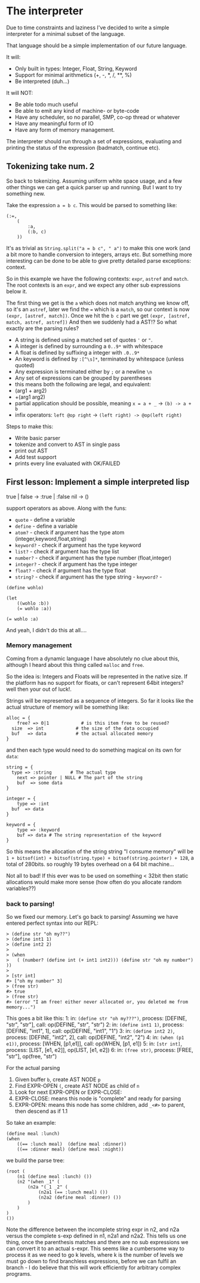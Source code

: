 # The interpreter

Due to time constraints and laziness I've decided to write a simple
interpreter for a minimal subset of the language.

That language should be a simple implementation of our future
language.

It will:
 - Only built in types: Integer, Float, String, Keyword
 - Support for minimal arithmetics (+, -, \*, /, \*\*, %)
 - Be interpreted (duh...)

It will NOT:
 - Be able todo much useful
 - Be able to emit any kind of machine- or byte-code
 - Have any scheduler, so no parallel, SMP, co-op thread or whatever
 - Have any meaningful form of IO
 - Have any form of memory management.


The interpreter should run through a set of expressions, evaluating
and printing the status of the expression (badmatch, continue etc).


## Tokenizing take num. 2

So back to tokenizing. Assuming uniform white space usage, and a few
other things we can get a quick parser up and running. But I want to
try something new.

Take the expression `a = b c`. This would be parsed to something like:
```
(:=,
	(
		:a,
		(:b, c)
	))
```

It's as trivial as `String.split("a = b c", " a")` to make this one
work (and a bit more to handle conversion to integers, arrays etc.
But something more interesting can be done to be able to give pretty
detailed parse exceptions: context.

So in this example we have the following contexts: `expr`, `astref` and `match`.
The root contexts is an `expr`, and we expect any other sub
expressions below it.

The first thing we get is the `a` which does not match anything
we know off, so it's an `astref`, later we find the `=` which is a
`match`, so our context is now `(expr, [astref, match])`.
Once we hit the `b c` part we get `(expr, [astref, match, astref, astref])`
And then we suddenly had a AST!? So what exactly are the parsing
rules?

 - A string is defined using a matched set of quotes `'` or `"`.
 - A integer is defined by surrounding a `0..9*` with whitespace
 - A float is defined by suffixing a integer with `.0..9*`
 - An keyword is defined by `:[^\s]*`, terminated by whitespace (unless quoted)
 - Any expression is terminated either by `;` or a newline `\n`
 - Any set of expressions can be grouped by parentheses
  - this means both the following are legal, and equivalent:
   - (arg1 + arg2)
   - +(arg1 arg2)
 - partial application should be possible, meaning `x = a + _` -> `(b) -> a + b`
 - infix operators: `left @op right` -> `(left right) -> @op(left right)`

Steps to make this:

- Write basic parser
 - tokenize and convert to AST in single pass
 - print out AST
- Add test support
 - prints every line evaluated with OK/FAILED





## First lesson: Implement a simple interpreted lisp

true | false -> :true | :false
nil -> ()

support operators as above. Along with the funs:
 - `quote`     - define a variable
 - `define`    - define a variable
 - `atom?`     - check if argument has the type atom (integer,keyword,float,string)
 - `keyword?`  - check if argument has the type keyword
 - `list?`     - check if argument has the type list
 - `number?`   - check if argument has the type number (float,integer)
 - `integer?`  - check if argument has the type integer
 - `float?`    - check if argument has the type float
 - `string?`   - check if argument has the type string - `keyword?`  -


```
(define wohlo)

(let
	((wohlo :b))
	(= wohlo :a))

(= wohlo :a)
```


And yeah, I didn't do this at all....


### Memory management

Coming from a dynamic language I have absolutely no clue about this,
although I heard about this thing called `malloc` and `free`.

So the idea is: Integers and Floats will be represented in the native
size. If the platform has no support for floats, or can't represent
64bit integers? well then your out of luck!.

Strings will be represented as a sequence of integers. So far it looks like the
actual structure of memory will be something like:

```
alloc = {
	free? => 0|1            # is this item free to be reused?
  size  => int            # the size of the data occupied
  buf   => data           # the actual allocated memory
}
```

and then each type would need to do something magical on its own for
`data`:

```
string = {
  type => :string       # The actual type
	next => pointer | NULL # The part of the string
	buf  => some data
}

integer = {
	type => :int
  buf  => data
}

keyword = {
	type => :keyword
	buf => data # The string representation of the keyword
}
```

So this means the allocation of the string string "I consume memory"
will be `1 + bitsof(int) + bitsof(string.type) + bitsof(string.pointer) +
128`, a total of 280bits.  so roughly 19 bytes overhead on a 64 bit
machine...

Not all to bad! If this ever was to be used on something < 32bit
then static allocations would make more sense (how often do you
allocate random variables??)



### back to parsing!

So we fixed our memory. Let's go back to parsing!
Assuming we have entered perfect syntax into our REPL:

```
> (define str "oh my??")
> (define int1 1)
> (define int2 2)
>
> (when
> 	( (number? (define int (+ int1 int2))) (define str "oh my number") ))
>
> [str int]
#> ["oh my number" 3]
> (free str)
#> true
> (free str)
#> (error "I am free! either never allocated or, you deleted me from memory...")
```

This goes a bit like this:
1: in: `(define str "oh my???")`, process: [DEFINE, "str", "str"], call: op(DEFINE, "str", "str")
2: in: `(define int1 1)`, process: [DEFINE, "int1", 1], call: op(DEFINE, "int1", "1")
3: in: `(define int2 2)`, process: [DEFINE, "int2", 2], call: op(DEFINE, "int2", "2")
4: in: `(when (p1 e1))`, process: [WHEN, [p1,e1]], call: op(WHEN, [p1, e1])
5: in: `[str int]`, process: [LIST, [e1, e2]], op(LIST, [e1, e2])
6: in: `(free str)`, process: [FREE, "str"], op(free, "str")



For the actual parsing

1. Given buffer `b`, create AST NODE `p`
 1. Find EXPR-OPEN `(`, create AST NODE as child of `n`
  1. Look for next EXPR-OPEN or EXPR-CLOSE:
   1. EXPR-CLOSE: means this node  is "complete" and ready for parsing
   2. EXPR-OPEN: means this node has some children, add `_<#>` to parent, then descend as if 1.1


So take an example:

```
(define meal :lunch)
(when
	((== :lunch meal)  (define meal :dinner))
	((== :dinner meal) (define meal :night))
```

we build the parse tree:

```
(root (
	(n1 (define meal :lunch) ())
	(n2 "(when _1" (
		(n2a "(_1 _2" (
			(n2a1 (== :lunch meal) ())
			(n2a2 (define meal :dinner) ())
		)
	)
)
())
```
Note the difference between the incomplete string expr in n2, and n2a
versus the complete s-exp defined in n1, n2a1 and n2a2.
This tells us one thing, once the parenthesis matches and there are no
sub expressions we can convert it to an actual s-expr. This seems like
a cumbersome way to process it as we need to go k levels, where k is
the number of levels we must go down to find branchless expressions,
before we can fulfil an branch - I do believe that this will work
efficiently for arbitrary complex programs.
